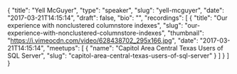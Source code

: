 {
  "title": "Yell McGuyer",
  "type": "speaker",
  "slug": "yell-mcguyer",
  "date": "2017-03-21T14:15:14",
  "draft": false,
  "bio": "",
  "recordings": [
    {
      "title": "Our experience with nonclustered columnstore indexes",
      "slug": "our-experience-with-nonclustered-columnstore-indexes",
      "thumbnail": "https://i.vimeocdn.com/video/628438702_295x166.jpg",
      "date": "2017-03-21T14:15:14",
      "meetups": [
        {
          "name": "Capitol Area Central Texas Users of SQL Server",
          "slug": "capitol-area-central-texas-users-of-sql-server"
        }
      ]
    }
  ]
}